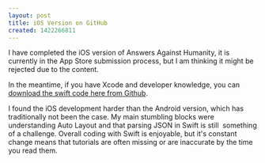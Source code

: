 ```yaml
---
layout: post
title: iOS Version on GitHub
created: 1422266811
---
```

<p>I have completed the iOS version of Answers Against Humanity, it is currently in the App Store submission process, but I am thinking it might be rejected due to the content.</p><p>In the meantime, if you have Xcode and developer knowledge, you can <a href="https://github.com/ChrisChinchilla/Answers-Against-Humanity" target="_blank">download the swift code here from Github</a>.</p><p>I found the iOS development harder than the Android version, which has traditionally not been the case. My main stumbling blocks were understanding Auto Layout and that parsing JSON in Swift is still &nbsp;something of a challenge. Overall coding with Swift is enjoyable, but it&#39;s constant change means that tutorials are often missing or are inaccurate by the time you read them.</p>
